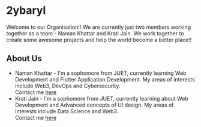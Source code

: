 # 2ybaryl

Welcome to our Organisation!! We are currently just two members working together as a team - Naman Khattar and Krati Jain. We work together to create some awesome projects and help the world become a better place!! 

## About Us
* Naman Khattar - I'm a sophomore from JUET, currently learning Web Development and Flutter Application Development. My areas of interests include Web3, DevOps and Cybersecurity. <br>
Contact me [here](https://nak915.github.io/portfolio/)
* Krati Jain - I'm a sophomore from JUET, currently learning about Web Development and Advanced concepts of UI design. My areas of interests include Data Science and Web3. <br>
Contact me [here](https://iamkrati22.github.io/Portfolio/)

